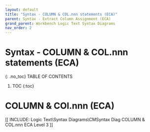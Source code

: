 ```yaml
---
layout: default
title: "Syntax - COLUMN & COL.nnn statements (ECA)"
parent: Syntax - Extract Column Assignment (ECA)
grand_parent: Workbench Logic Text Syntax Diagrams
nav_order: 2
---
```


# Syntax - COLUMN & COL.nnn statements (ECA)
{: .no_toc}
TABLE OF CONTENTS 
1. TOC
{:toc}  
 
 # COLUMN & COl.nnn (ECA)
 
[[ INCLUDE: Logic Text\Syntax Diagrams\CMSyntax Diag COLUMN & COL.nnn ECA Level 3 ]]

